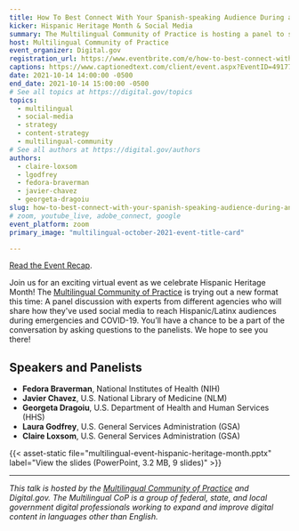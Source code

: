 ```yaml
---
title: How To Best Connect With Your Spanish-speaking Audience During an Emergency
kicker: Hispanic Heritage Month & Social Media
summary: The Multilingual Community of Practice is hosting a panel to share some successful social media strategies that you can use to connect with your Spanish-speaking audience during emergencies.
host: Multilingual Community of Practice
event_organizer: Digital.gov
registration_url: https://www.eventbrite.com/e/how-to-best-connect-with-your-spanish-speaking-audience-during-an-emergency-tickets-182824201107
captions: https://www.captionedtext.com/client/event.aspx?EventID=4917776&CustomerID=321
date: 2021-10-14 14:00:00 -0500
end_date: 2021-10-14 15:00:00 -0500
# See all topics at https://digital.gov/topics
topics:
  - multilingual
  - social-media
  - strategy
  - content-strategy
  - multilingual-community
# See all authors at https://digital.gov/authors
authors:
  - claire-loxsom
  - lgodfrey
  - fedora-braverman
  - javier-chavez
  - georgeta-dragoiu
slug: how-to-best-connect-with-your-spanish-speaking-audience-during-an-emergency
# zoom, youtube_live, adobe_connect, google
event_platform: zoom
primary_image: "multilingual-october-2021-event-title-card"

---
```


[Read the Event Recap](https://digital.gov/2022/01/24/webinar-recap-how-to-best-connect-with-your-spanish-speaking-audience-during-an-emergency/).

Join us for an exciting virtual event as we celebrate Hispanic Heritage Month! The [Multilingual Community of Practice](https://digital.gov/communities/multilingual/) is trying out a new format this time: A panel discussion with experts from different agencies who will share how they've used social media to reach Hispanic/Latinx audiences during emergencies and COVID-19. You’ll have a chance to be a part of the conversation by asking questions to the panelists. We hope to see you there!

## Speakers and Panelists

* **Fedora Braverman**, National Institutes of Health (NIH)
* **Javier Chavez**, U.S. National Library of Medicine (NLM)
* **Georgeta Dragoiu**, U.S. Department of Health and Human Services (HHS)
* **Laura Godfrey**, U.S. General Services Administration (GSA)
* **Claire Loxsom**, U.S. General Services Administration (GSA)

{{< asset-static file="multilingual-event-hispanic-heritage-month.pptx" label="View the slides (PowerPoint, 3.2 MB, 9 slides)" >}}

- - -
*This talk is hosted by the [Multilingual Community of Practice](https://digital.gov/communities/multilingual/) and Digital.gov. The Multilingual CoP is a group of federal, state, and local government digital professionals working to expand and improve digital content in languages other than English.*
